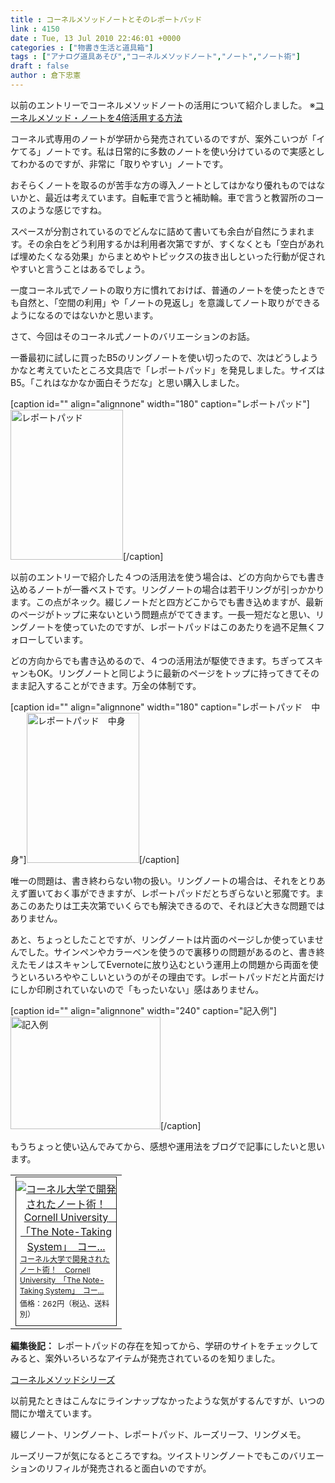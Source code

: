 ```yaml
---
title : コーネルメソッドノートとそのレポートパッド
link : 4150
date : Tue, 13 Jul 2010 22:46:01 +0000
categories : ["物書き生活と道具箱"]
tags : ["アナログ道具あそび","コーネルメソッドノート","ノート","ノート術"]
draft : false
author : 倉下忠憲
---
```


以前のエントリーでコーネルメソッドノートの活用について紹介しました。
※<a href="https://rashita.net/blog/?p=4027">コーネルメソッド・ノートを4倍活用する方法</a>

コーネル式専用のノートが学研から発売されているのですが、案外こいつが「イケてる」ノートです。私は日常的に多数のノートを使い分けているので実感としてわかるのですが、非常に「取りやすい」ノートです。

おそらくノートを取るのが苦手な方の導入ノートとしてはかなり優れものではないかと、最近は考えています。自転車で言うと補助輪。車で言うと教習所のコースのような感じですね。

スペースが分割されているのでどんなに詰めて書いても余白が自然にうまれます。その余白をどう利用するかは利用者次第ですが、すくなくとも「空白があれば埋めたくなる効果」からまとめやトピックスの抜き出しといった行動が促されやすいと言うことはあるでしょう。

一度コーネル式でノートの取り方に慣れておけば、普通のノートを使ったときでも自然と、「空間の利用」や「ノートの見返し」を意識してノート取りができるようになるのではないかと思います。

さて、今回はそのコーネル式ノートのバリエーションのお話。

一番最初に試しに買ったB5のリングノートを使い切ったので、次はどうしようかなと考えていたところ文具店で「レポートパッド」を発見しました。サイズはB5。「これはなかなか面白そうだな」と思い購入しました。

[caption id="" align="alignnone" width="180" caption="レポートパッド"]<img alt="レポートパッド" src="http://farm5.static.flickr.com/4098/4791601038_ce953ce445_m.jpg" title="レポートパッド" width="180" height="240" />[/caption]

以前のエントリーで紹介した４つの活用法を使う場合は、どの方向からでも書き込めるノートが一番ベストです。リングノートの場合は若干リングが引っかかります。この点がネック。綴じノートだと四方どこからでも書き込めますが、最新のページがトップに来ないという問題点がでてきます。一長一短だなと思い、リングノートを使っていたのですが、レポートパッドはこのあたりを過不足無くフォローしています。

どの方向からでも書き込めるので、４つの活用法が駆使できます。ちぎってスキャンもOK。リングノートと同じように最新のページをトップに持ってきてそのまま記入することができます。万全の体制です。

[caption id="" align="alignnone" width="180" caption="レポートパッド　中身"]<img alt="レポートパッド　中身" src="http://farm5.static.flickr.com/4101/4790970181_d3b7735eab_m.jpg" title="レポートパッド　中身" width="180" height="240" />[/caption]

唯一の問題は、書き終わらない物の扱い。リングノートの場合は、それをとりあえず置いておく事ができますが、レポートパッドだとちぎらないと邪魔です。まあこのあたりは工夫次第でいくらでも解決できるので、それほど大きな問題ではありません。

あと、ちょっとしたことですが、リングノートは片面のページしか使っていませんでした。サインペンやカラーペンを使うので裏移りの問題があるのと、書き終えたモノはスキャンしてEvernoteに放り込むという運用上の問題から両面を使うといろいろややこしいというのがその理由です。レポートパッドだと片面だけにしか印刷されていないので「もったいない」感はありません。

[caption id="" align="alignnone" width="240" caption="記入例"]<img alt="記入例" src="http://farm5.static.flickr.com/4082/4791070517_ed3c0e543a_m.jpg" title="記入例" width="240" height="180" />[/caption]

もうちょっと使い込んでみてから、感想や運用法をブログで記事にしたいと思います。

<table border="0" cellpadding="0" cellspacing="0"><tr><td valign="top"><div style="border:1px solid;margin:0px;padding:6px 0px;width:160px;text-align:center;float:left"><a href="http://hb.afl.rakuten.co.jp/hgc/0c7de5bb.49f47b75.0c7de5bc.de93130f/?pc=http%3a%2f%2fitem.rakuten.co.jp%2fnagasawa%2fcornell-report%2f%3fscid%3daf_ich_link_tbl&amp;m=http%3a%2f%2fm.rakuten.co.jp%2fnagasawa%2fi%2f10007669%2f" target="_blank"><img src="http://hbb.afl.rakuten.co.jp/hgb/?pc=http%3a%2f%2fthumbnail.image.rakuten.co.jp%2f%400_mall%2fnagasawa%2fcabinet%2fnotebook2%2fcn-h.jpg%3f_ex%3d128x128&amp;m=http%3a%2f%2fthumbnail.image.rakuten.co.jp%2f%400_mall%2fnagasawa%2fcabinet%2fnotebook2%2fcn-h.jpg%3f_ex%3d80x80" alt="コーネル大学で開発されたノート術！　Cornell University　「The Note-Taking System」　コー..." border="0" style="margin:0px;padding:0px"><p style="font-size:12px;line-height:1.4em;text-align:left;margin:0px;padding:2px 6px">コーネル大学で開発されたノート術！　Cornell University　「The Note-Taking System」　コー...</p></a><p style="font-size:12px;line-height:1.4em;text-align:left;margin: 0px;padding:2px 6px">価格：262円（税込、送料別）</p></div></td></tr></table>

<div class="column"><strong>編集後記：</strong>
レポートパッドの存在を知ってから、学研のサイトをチェックしてみると、案外いろいろなアイテムが発売されているのを知りました。

<a href="http://www.gakkensf.co.jp/lineup/cornell/index.html">コーネルメソッドシリーズ</a>

以前見たときはこんなにラインナップなかったような気がするんですが、いつの間にか増えています。

綴じノート、リングノート、レポートパッド、ルーズリーフ、リングメモ。

ルーズリーフが気になるところですね。ツイストリングノートでもこのバリエーションのリフィルが発売されると面白いのですが。
</div>